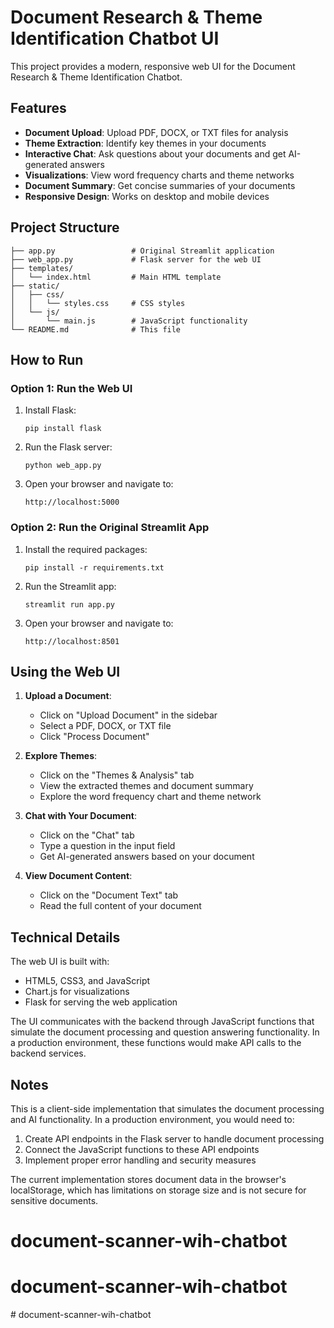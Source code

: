 # Document Research & Theme Identification Chatbot UI

This project provides a modern, responsive web UI for the Document Research & Theme Identification Chatbot.

## Features

- **Document Upload**: Upload PDF, DOCX, or TXT files for analysis
- **Theme Extraction**: Identify key themes in your documents
- **Interactive Chat**: Ask questions about your documents and get AI-generated answers
- **Visualizations**: View word frequency charts and theme networks
- **Document Summary**: Get concise summaries of your documents
- **Responsive Design**: Works on desktop and mobile devices

## Project Structure

```
├── app.py                 # Original Streamlit application
├── web_app.py             # Flask server for the web UI
├── templates/
│   └── index.html         # Main HTML template
├── static/
│   ├── css/
│   │   └── styles.css     # CSS styles
│   └── js/
│       └── main.js        # JavaScript functionality
└── README.md              # This file
```

## How to Run

### Option 1: Run the Web UI

1. Install Flask:
   ```
   pip install flask
   ```

2. Run the Flask server:
   ```
   python web_app.py
   ```

3. Open your browser and navigate to:
   ```
   http://localhost:5000
   ```

### Option 2: Run the Original Streamlit App

1. Install the required packages:
   ```
   pip install -r requirements.txt
   ```

2. Run the Streamlit app:
   ```
   streamlit run app.py
   ```

3. Open your browser and navigate to:
   ```
   http://localhost:8501
   ```

## Using the Web UI

1. **Upload a Document**:
   - Click on "Upload Document" in the sidebar
   - Select a PDF, DOCX, or TXT file
   - Click "Process Document"

2. **Explore Themes**:
   - Click on the "Themes & Analysis" tab
   - View the extracted themes and document summary
   - Explore the word frequency chart and theme network

3. **Chat with Your Document**:
   - Click on the "Chat" tab
   - Type a question in the input field
   - Get AI-generated answers based on your document

4. **View Document Content**:
   - Click on the "Document Text" tab
   - Read the full content of your document

## Technical Details

The web UI is built with:
- HTML5, CSS3, and JavaScript
- Chart.js for visualizations
- Flask for serving the web application

The UI communicates with the backend through JavaScript functions that simulate the document processing and question answering functionality. In a production environment, these functions would make API calls to the backend services.

## Notes

This is a client-side implementation that simulates the document processing and AI functionality. In a production environment, you would need to:

1. Create API endpoints in the Flask server to handle document processing
2. Connect the JavaScript functions to these API endpoints
3. Implement proper error handling and security measures

The current implementation stores document data in the browser's localStorage, which has limitations on storage size and is not secure for sensitive documents.
# document-scanner-wih-chatbot
# document-scanner-wih-chatbot
#   d o c u m e n t - s c a n n e r - w i h - c h a t b o t  
 